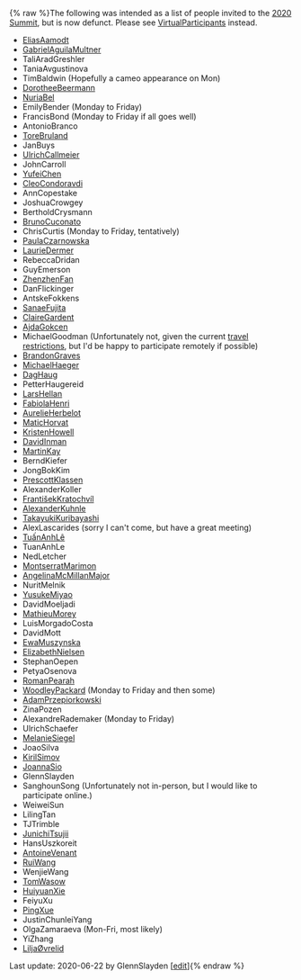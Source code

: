 {% raw %}The following was intended as a list of people invited to the [2020
Summit](https://blog.inductorsoftware.com/docsproto/summits/BellinghamTop), but is now defunct. Please see
[VirtualParticipants](https://blog.inductorsoftware.com/docsproto/summits/VirtualParticipants) instead.

- [EliasAamodt](/EliasAamodt)
- [GabrielAguilaMultner](/GabrielAguilaMultner)
- TaliAradGreshler
- TaniaAvgustinova
- TimBaldwin (Hopefully a cameo appearance on Mon)
- [DorotheeBeermann](/DorotheeBeermann)
- [NuriaBel](/NuriaBel)
- EmilyBender (Monday to Friday)
- FrancisBond (Monday to Friday if all goes well)
- AntonioBranco
- [ToreBruland](/ToreBruland)
- JanBuys
- [UlrichCallmeier](/UlrichCallmeier)
- JohnCarroll
- [YufeiChen](/YufeiChen)
- [CleoCondoravdi](/CleoCondoravdi)
- AnnCopestake
- JoshuaCrowgey
- BertholdCrysmann
- [BrunoCuconato](/BrunoCuconato)
- ChrisCurtis (Monday to Friday, tentatively)
- [PaulaCzarnowska](/PaulaCzarnowska)
- [LaurieDermer](/LaurieDermer)
- RebeccaDridan
- GuyEmerson
- [ZhenzhenFan](/ZhenzhenFan)
- DanFlickinger
- AntskeFokkens
- [SanaeFujita](/SanaeFujita)
- [ClaireGardent](/ClaireGardent)
- [AjdaGokcen](/AjdaGokcen)
- MichaelGoodman (Unfortunately not, given the
current [travel
restrictions](https://www.ntu.edu.sg/Pages/Novel-Coronavirus-FAQs.aspx),
but I'd be happy to participate remotely if possible)
- [BrandonGraves](/BrandonGraves)
- [MichaelHaeger](/MichaelHaeger)
- [DagHaug](/DagHaug)
- PetterHaugereid
- [LarsHellan](/LarsHellan)
- [FabiolaHenri](/FabiolaHenri)
- [AurelieHerbelot](/AurelieHerbelot)
- [MaticHorvat](/MaticHorvat)
- [KristenHowell](/KristenHowell)
- [DavidInman](/DavidInman)
- [MartinKay](/MartinKay)
- BerndKiefer
- JongBokKim
- [PrescottKlassen](/PrescottKlassen)
- AlexanderKoller
- [FrantišekKratochvíl](/Franti%C5%A1ekKratochv%C3%ADl)
- [AlexanderKuhnle](/AlexanderKuhnle)
- [TakayukiKuribayashi](/TakayukiKuribayashi)
- AlexLascarides (sorry I can't come, but have a
great meeting)
- [TuấnAnhLê](/Tu%E1%BA%A5nAnhL%C3%AA)
- TuanAnhLe
- NedLetcher
- [MontserratMarimon](/MontserratMarimon)
- [AngelinaMcMillanMajor](/AngelinaMcMillanMajor)
- NuritMelnik
- [YusukeMiyao](/YusukeMiyao)
- DavidMoeljadi
- [MathieuMorey](/MathieuMorey)
- LuisMorgadoCosta
- DavidMott
- [EwaMuszynska](/EwaMuszynska)
- [ElizabethNielsen](/ElizabethNielsen)
- StephanOepen
- PetyaOsenova
- [RomanPearah](/RomanPearah)
- [WoodleyPackard](/WoodleyPackard) (Monday to Friday and then some)
- [AdamPrzepiorkowski](/AdamPrzepiorkowski)
- ZinaPozen
- AlexandreRademaker (Monday to Friday)
- UlrichSchaefer
- [MelanieSiegel](/MelanieSiegel)
- JoaoSilva
- [KirilSimov](/KirilSimov)
- [JoannaSio](/JoannaSio)
- GlennSlayden
- SanghounSong (Unfortunately not in-person, but I
would like to participate online.)
- WeiweiSun
- LilingTan
- TJTrimble
- [JunichiTsujii](/JunichiTsujii)
- HansUszkoreit
- [AntoineVenant](/AntoineVenant)
- [RuiWang](/RuiWang)
- WenjieWang
- [TomWasow](/TomWasow)
- [HuiyuanXie](/HuiyuanXie)
- FeiyuXu
- [PingXue](/PingXue)
- JustinChunleiYang
- OlgaZamaraeva (Mon-Fri, most likely)
- YiZhang
- [LiljaØvrelid](/Lilja%C3%98vrelid)

Last update: 2020-06-22 by GlennSlayden [[edit](https://github.com/delph-in/docs/wiki/BellinghamParticipants/_edit)]{% endraw %}